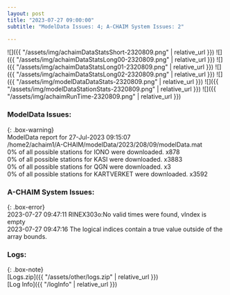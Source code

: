 ```yaml
---
layout: post
title: "2023-07-27 09:00:00"
subtitle: "ModelData Issues: 4; A-CHAIM System Issues: 2"

---
```


![]({{ "/assets/img/achaimDataStatsShort-2320809.png" | relative_url }})
![]({{ "/assets/img/achaimDataStatsLong00-2320809.png" | relative_url }})
![]({{ "/assets/img/achaimDataStatsLong01-2320809.png" | relative_url }})
![]({{ "/assets/img/achaimDataStatsLong02-2320809.png" | relative_url }})
![]({{ "/assets/img/modelDataDataStats-2320809.png" | relative_url }})
![]({{ "/assets/img/modelDataStationStats-2320809.png" | relative_url }})
![]({{ "/assets/img/achaimRunTime-2320809.png" | relative_url }})


### ModelData Issues:  
  
{: .box-warning}  
 ModelData report for 27-Jul-2023 09:15:07   
 /home2/achaim1/A-CHAIM/modelData/2023/208/09/modelData.mat   
 0% of all possible stations for IONO were downloaded. x878   
 0% of all possible stations for KASI were downloaded. x3883   
 0% of all possible stations for QGN were downloaded. x3   
 0% of all possible stations for KARTVERKET were downloaded. x3592   
  
### A-CHAIM System Issues:  
  
{: .box-error}  
2023-07-27 09:47:11 RINEX303o:No valid times were found, vIndex is empty  
2023-07-27 09:47:16 The logical indices contain a true value outside of the array bounds.  

### Logs:  
  
{: .box-note}  
[Logs.zip]({{ "/assets/other/logs.zip" | relative_url }})  
[Log Info]({{ "/logInfo" | relative_url }})  
